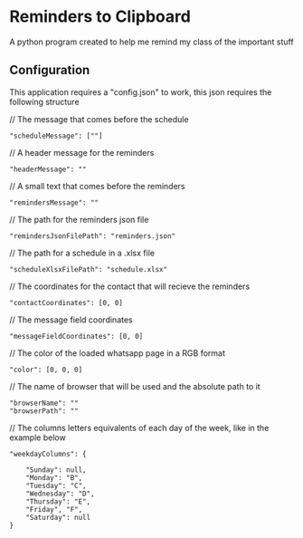# Reminders to Clipboard
 A python program created to help me remind my class of the important stuff

## Configuration

This application requires a "config.json" to work, this json requires the following structure 

// The message that comes before the schedule

```"scheduleMessage": [""]``` 

// A header message for the reminders

```"headerMessage": ""```

// A small text that comes before the reminders

```"remindersMessage": ""```

// The path for the reminders json file

```"remindersJsonFilePath": "reminders.json"```

// The path for a schedule in a .xlsx file 

```"scheduleXlsxFilePath": "schedule.xlsx"```

// The coordinates for the contact that will recieve the reminders

```"contactCoordinates": [0, 0]```

// The message field coordinates

```"messageFieldCoordinates": [0, 0]```

// The color of the loaded whatsapp page in a RGB format

```"color": [0, 0, 0]```

// The name of browser that will be used and the absolute path to it
```
"browserName": ""
"browserPath": ""
```

// The columns letters equivalents of each day of the week, like in the example below 
```
"weekdayColumns": {
    
    "Sunday": null,
    "Monday": "B",
    "Tuesday": "C",
    "Wednesday": "D",
    "Thursday": "E",
    "Friday", "F",
    "Saturday": null
}
```